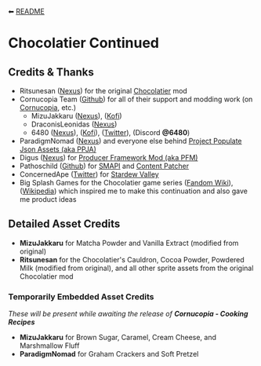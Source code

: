 ⬅︎ [README](README.md)

# Chocolatier Continued

## Credits & Thanks

- Ritsunesan ([Nexus](https://www.nexusmods.com/stardewvalley/users/40687890)) for the original [Chocolatier](https://www.nexusmods.com/stardewvalley/mods/5403) mod
- Cornucopia Team ([Github](https://github.com/MizuJakkaru/Cornucopia/)) for all of their support and modding work (on [Cornucopia](https://github.com/MizuJakkaru/Cornucopia/), etc.)
  - MizuJakkaru ([Nexus](https://www.nexusmods.com/stardewvalley/users/2821799)), ([Kofi](https://ko-fi.com/mizujakkaru))
  - DraconisLeonidas ([Nexus](https://www.nexusmods.com/stardewvalley/users/158706123))
  - 6480 ([Nexus](https://www.nexusmods.com/stardewvalley/users/55537262)), ([Kofi](https://ko-fi.com/6480k)), ([Twitter](https://twitter.com/6480n)), (Discord **@6480**)
- ParadigmNomad ([Nexus](https://www.nexusmods.com/stardewvalley/users/26612284)) and everyone else behind [Project Populate Json Assets (aka PPJA)](https://github.com/paradigmnomad/PPJA/)
- Digus ([Nexus](https://www.nexusmods.com/stardewvalley/users/2186381)) for [Producer Framework Mod (aka PFM)](https://www.nexusmods.com/stardewvalley/mods/4970)
- Pathoschild ([Github](https://github.com/Pathoschild)) for [SMAPI](https://smapi.io/) and [Content Patcher](https://www.nexusmods.com/stardewvalley/mods/1915)
- ConcernedApe ([Twitter](https://twitter.com/concernedape)) for [Stardew Valley](https://www.stardewvalley.net/)
- Big Splash Games for the Chocolatier game series ([Fandom Wiki](https://the-chocolatier-series.fandom.com/wiki/The_Chocolatier_Series_Wiki)), ([Wikipedia](https://en.wikipedia.org/wiki/Chocolatier_(video_game))) which inspired me to make this continuation and also gave me product ideas

## Detailed Asset Credits

- **MizuJakkaru** for Matcha Powder and Vanilla Extract (modified from original)
- **Ritsunesan** for the Chocolatier's Cauldron, Cocoa Powder, Powdered Milk (modified from original), and all other sprite assets from the original Chocolatier mod

### Temporarily Embedded Asset Credits

*These will be present while awaiting the release of* ***Cornucopia - Cooking Recipes***

- **MizuJakkaru** for Brown Sugar, Caramel, Cream Cheese, and Marshmallow Fluff
- **ParadigmNomad** for Graham Crackers and Soft Pretzel

